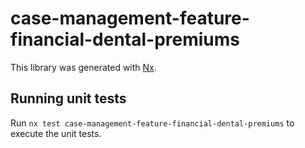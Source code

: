 # case-management-feature-financial-dental-premiums

This library was generated with [Nx](https://nx.dev).

## Running unit tests

Run `nx test case-management-feature-financial-dental-premiums` to execute the unit tests.
